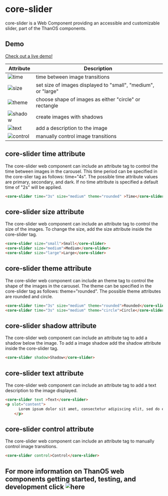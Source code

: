 #  core-slider

core-slider is a Web Component providing an accessible and customizable slider, part of the ThanOS components.

## Demo

[Check out a live demo!](http://ucsd-cse112.github.io/thanOS/components/core-slider/slider.html)

Attribute | Description
--------- | -----------
![time](https://github.com/ucsd-cse112/thanOS/tree/master/components/core-slider##core-slider-time-attribute) | time between image transitions
![size](https://github.com/ucsd-cse112/thanOS/tree/master/components/core-slider##core-slider-size-attribute) | set size of images displayed to "small", "medium", or "large"
![theme](https://github.com/ucsd-cse112/thanOS/tree/master/components/core-slider##core-slider-theme-attribute) | choose shape of images as either "circle" or rectangle
![shadow](https://github.com/ucsd-cse112/thanOS/tree/master/components/core-slider##core-slider-shadow-attribute) | create images with shadows
![text](https://github.com/ucsd-cse112/thanOS/tree/master/components/core-slider##core-slider-text-attribute) | add a description to the image
![control](https://github.com/ucsd-cse112/thanOS/tree/master/components/core-slider##core-slider-control-attribute) | manually control image transitions

## core-slider time attribute

The core-slider web component can include an attribute tag to control the time between images in the carousel.
This time period can be specified in the core-slier tag as follows: time="4s". The possible time attribute values are primary, secondary, and dark. If no time attribute is specified a default time of "2s" will be applied.

```html
<core-slider time="3s" size="medium" theme="rounded" >Time</core-slider>
```

## core-slider size attribute

The core-slider web component can include an attribute tag to control the size of the images. To change the size, add the size attribute inside the core-slider tag.

```html
<core-slider size="small">Small</core-slider>
<core-slider size="medium">Medium</core-slider>
<core-slider size="large">Large</core-slider>
```

## core-slider theme attribute

The core-slider web component can include an theme tag to control the shape of the images in the carousel. The theme can be specified in the core-slider tag as follows: theme="rounded". The possible theme attributes are rounded and circle. 

```html
<core-slider time="3s" size="medium" theme="rounded">Rounded</core-slider> 
<core-slider time="3s" size="medium" theme="circle">Circle</core-slider> 
```

## core-slider shadow attribute

The core-slider web component can include an attribute tag to add a shadow below the image. To add a image shadow add the shadow attribute inside the core-slider tag.

```html
<core-slider shadow>Shadow</core-slider> 
```

## core-slider text attribute

The core-slider web component can include an attribute tag to add a text description to the image displayed. 

```html
<core-slider text >Text</core-slider> 
<p slot="content">
      Lorem ipsum dolor sit amet, consectetur adipiscing elit, sed do eiusmod tempor incididunt ut labore et dolore magna aliqua. Ut enim ad minim veniam, quis nostrud exercitation ullamco laboris nisi ut aliquip ex ea commodo consequat.
    </p>
```

## core-slider control attribute

The core-slider web component can include an attribute tag to manually control image transitions.

```html
<core-slider control>Control</core-slider> 
```


## For more information on ThanO5 web components getting started, testing, and development click ![here](https://github.com/ucsd-cse112/thanOS#thanos)